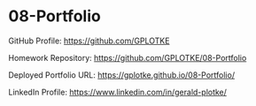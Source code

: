 # 08-Portfolio

GitHub Profile:
https://github.com/GPLOTKE

Homework Repository:
https://github.com/GPLOTKE/08-Portfolio

Deployed Portfolio URL:
https://gplotke.github.io/08-Portfolio/

LinkedIn Profile:
https://www.linkedin.com/in/gerald-plotke/